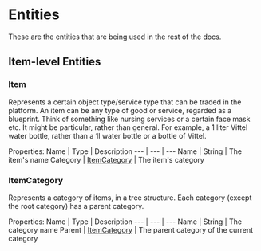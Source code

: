 # Entities

These are the entities that are being used in the rest of the docs.

## Item-level Entities

### Item

Represents a certain object type/service type that can be traded in the platform.
An item can be any type of good or service, regarded as a blueprint. Think of something like nursing services or a certain face mask etc.
It might be particular, rather than general. For example, a 1 liter Vittel water bottle, rather than a 1l water bottle or a bottle of Vittel.

Properties:
Name | Type | Description
--- | --- | ---
Name | String | The item's name
Category | [ItemCategory](#itemcategory) | The item's category

### ItemCategory

Represents a category of items, in a tree structure. Each category (except the root category) has a parent category.

Properties:
Name | Type | Description
--- | --- | ---
Name | String | The category name
Parent | [ItemCategory](#itemcategory) | The parent category of the current category
